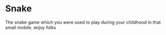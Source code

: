 # Snake
The snake game which you were used to play during your childhood in that small mobile. enjoy folks
